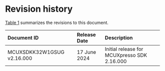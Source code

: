 # Revision history

[Table 1](#table_revisionhistory) summarizes the revisions to this document.

|Document ID|Release Date|Description|
|:----------|:-----------|:----------|
|MCUXSDKK32W1GSUG v2.16.000|17 June 2024|Initial release for MCUXpresso SDK 2.16.000|

